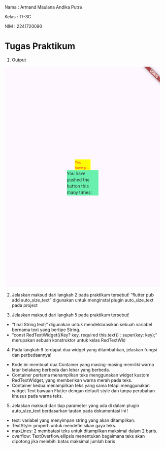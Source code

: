 Nama : Armand Maulana Andika Putra


Kelas : TI-3C


NIM : 2241720090

# Tugas Praktikum
1. Output


![Screenshot hello_world](image/Praktikum-js7.png)

2. Jelaskan maksud dari langkah 2 pada praktikum tersebut!
“flutter pub add auto_size_text” digunakan untuk menginstal plugin auto_size_text pada project

3. Jelaskan maksud dari langkah 5 pada praktikum tersebut!
- “final String text;” digunakan untuk mendeklarasikan sebuah variabel bernama text yang bertipe String.
- “const RedTextWidget({Key? key, required this.text}) : super(key: key);” merupakan sebuah konstruktor untuk kelas RedTextWid

4. Pada langkah 6 terdapat dua widget yang ditambahkan, jelaskan fungsi dan perbedaannya!
- Kode ini membuat dua Container yang masing-masing memiliki warna latar belakang berbeda dan lebar yang berbeda.
- Container pertama menampilkan teks menggunakan widget kustom RedTextWidget, yang memberikan warna merah pada teks.
- Container kedua menampilkan teks yang sama tetapi menggunakan widget Text bawaan Flutter dengan default style dan tanpa perubahan khusus pada warna teks.

5. Jelaskan maksud dari tiap parameter yang ada di dalam plugin auto_size_text berdasarkan tautan pada dokumentasi ini !
- text: variabel yang menyimpan string yang akan ditampilkan. 
- TextStyle: properti untuk mendefinisikan gaya teks.
- maxLines: 2 membatasi teks untuk ditampilkan maksimal dalam 2 baris.
- overflow: TextOverflow.ellipsis menentukan bagaimana teks akan dipotong jika melebihi batas maksimal jumlah baris
